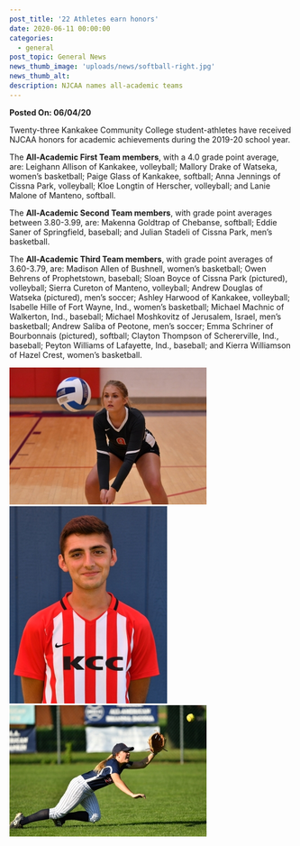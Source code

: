 ```yaml
---
post_title: '22 Athletes earn honors'
date: 2020-06-11 00:00:00
categories:
  - general
post_topic: General News
news_thumb_image: 'uploads/news/softball-right.jpg'
news_thumb_alt:
description: NJCAA names all-academic teams
---
```


**Posted On: 06/04/20**

Twenty-three Kankakee Community College student-athletes have received NJCAA honors for academic achievements during the 2019-20 school year.

The **All-Academic First Team members**, with a 4.0 grade point average, are: Leighann Allison of Kankakee, volleyball; Mallory Drake of Watseka, women’s basketball; Paige Glass of Kankakee, softball; Anna Jennings of Cissna Park, volleyball; Kloe Longtin of Herscher, volleyball; and Lanie Malone of Manteno, softball.

The **All-Academic Second Team members**, with grade point averages between 3.80-3.99, are: Makenna Goldtrap of Chebanse, softball; Eddie Saner of Springfield, baseball; and Julian Stadeli of Cissna Park, men’s basketball.

The **All-Academic Third Team members**, with grade point averages of 3.60-3.79, are: Madison Allen of Bushnell, women’s basketball; Owen Behrens of Prophetstown, baseball; Sloan Boyce of Cissna Park (pictured), volleyball; Sierra Cureton of Manteno, volleyball; Andrew Douglas of Watseka (pictured), men’s soccer; Ashley Harwood of Kankakee, volleyball; Isabelle Hille of Fort Wayne, Ind., women’s basketball; Michael Machnic of Walkerton, Ind., baseball; Michael Moshkovitz of Jerusalem, Israel, men’s basketball; Andrew Saliba of Peotone, men’s soccer; Emma Schriner of Bourbonnais (pictured), softball; Clayton Thompson of Schererville, Ind., baseball; Peyton Williams of Lafayette, Ind., baseball; and Kierra Williamson of Hazel Crest, women’s basketball.

<div class="row">
  <div class="col-4">
    <img class="img-fluid" src="/uploads/news/volleyball-left.jpg" alt="Sloan Boyce playing volleyball">
  </div>
  <div class="col-4">
    <img class="img-fluid" src="/uploads/news/soccer-center.jpg" alt="Andrew Douglas in his KCC soccer uniform">
  </div>
  <div class="col-4">
    <img class="img-fluid" src="/uploads/news/softball-right.jpg" alt="Emma Schriner diving to catch the softball">
  </div>
</div>
